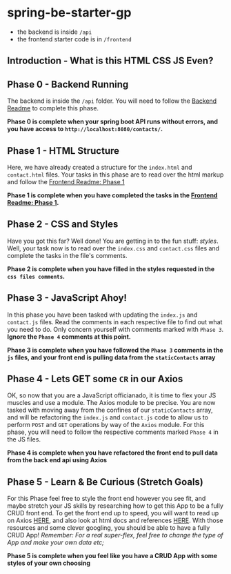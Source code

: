# spring-be-starter-gp

- the backend is inside `/api`
- the frontend starter code is in `/frontend`

## Introduction - What is this HTML CSS JS Even?

## Phase 0 - Backend Running
The backend is inside the `/api` folder. You will need to follow the [Backend Readme](/api/README.md) to complete this phase.

**Phase 0 is complete when your spring boot API runs without errors, and you have access to `http://localhost:8080/contacts/`.**

## Phase 1 - HTML Structure
Here, we have already created a structure for the `index.html` and `contact.html` files. Your tasks in this phase are to read over the html markup and follow the [Frontend Readme: Phase 1](/frontend/README.md)

**Phase 1 is complete when you have completed the tasks in the [Frontend Readme: Phase 1](/frontend/README.md).**

## Phase 2 - CSS and Styles
Have you got this far? Well done! You are getting in to the fun stuff: *styles*. Well, your task now is to read over the `index.css` and `contact.css` files and complete the tasks in the file's comments.

**Phase 2 is complete when you have filled in the styles requested in the `css files comments`.**

## Phase 3 - JavaScript Ahoy!
In this phase you have been tasked with updating the `index.js` and `contact.js` files. Read the comments in each respective file to find out what you need to do. Only concern yourself with comments marked with `Phase 3`. **Ignore the `Phase 4` comments at this point.**

**Phase 3 is complete when you have followed the `Phase 3` comments in the `js` files, and your front end is pulling data from the `staticContacts` array**

## Phase 4 - Lets GET some `CR` in our Axios
OK, so now that you are a JavaScript officianado, it is time to flex your JS muscles and use a module. The Axios module to be precise. You are now tasked with moving away from the confines of our `staticContacts` array, and will be refactoring the `index.js` and `contact.js` code to allow us to perform `POST` and `GET` operations by way of the `Axios` module. For this phase, you will need to follow the respective comments marked `Phase 4` in the JS files.

**Phase 4 is complete when you have refactored the front end to pull data from the back end api using Axios**

## Phase 5 - Learn & Be Curious (Stretch Goals)
For this Phase feel free to style the front end however you see fit, and maybe stretch your JS skills by researching how to get this App to be a fully CRUD front end.
To get the front end up to speed, you will want to read up on Axios [HERE](https://axios-http.com/docs/intro), and also look at html docs and references [HERE](https://www.w3schools.com/tags/default.asp). With those resources and some clever googling, you should be able to have a fully CRUD App! *Remember: For a real super-flex, feel free to change the type of App and make your own data etc;*

**Phase 5 is complete when you feel like you have a CRUD App with some styles of your own choosing**

